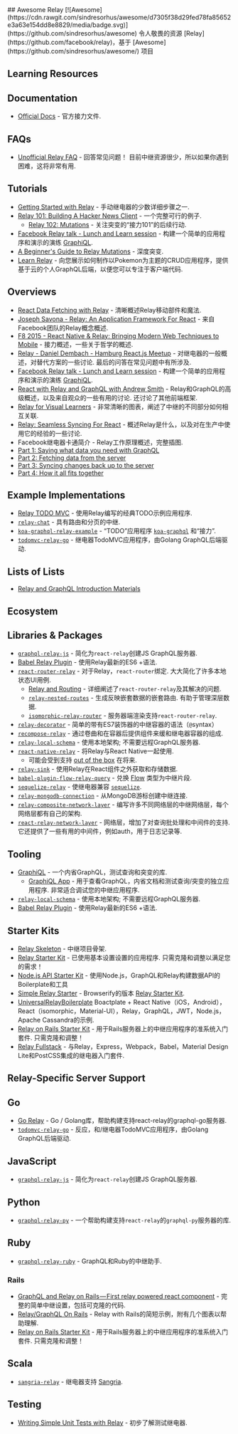 <div class="github-widget" data-repo="expede/awesome-relay"></div>
<script async src="https://pagead2.googlesyndication.com/pagead/js/adsbygoogle.js"></script><ins class="adsbygoogle" style="display:block" data-ad-client="ca-pub-6890694312814945" data-ad-slot="5473692530" data-ad-format="auto"  data-full-width-responsive="true"></ins>
## Awesome Relay [![Awesome](https://cdn.rawgit.com/sindresorhus/awesome/d7305f38d29fed78fa85652e3a63e154dd8e8829/media/badge.svg)](https://github.com/sindresorhus/awesome)
令人敬畏的资源 [Relay](https://github.com/facebook/relay)，基于 [Awesome](https://github.com/sindresorhus/awesome/) 项目


## Learning Resources
## Documentation
- [Official Docs](https://facebook.github.io/relay/docs/getting-started.html#content) - 官方接力文件.

## FAQs
- [Unofficial Relay FAQ](https://gist.github.com/wincent/598fa75e22bdfa44cf47)   - 回答常见问题！  目前中继资源很少，所以如果你遇到困难，这将非常有用.

## Tutorials
- [Getting Started with Relay](https://auth0.com/blog/2015/10/06/getting-started-with-relay/) - 手动继电器的少数详细步骤之一.
- [Relay 101: Building A Hacker News Client](https://medium.com/@clayallsopp/relay-101-building-a-hacker-news-client-bb8b2bdc76e6#.1i64q1pf9) - 一个完整可行的例子.
  - [Relay 102: Mutations](https://medium.com/@clayallsopp/relay-102-mutations-d8b471a4730e#.i9vuv3vxl) - 关注突变的“接力101”的后续行动.
- [Facebook Relay talk - Lunch and Learn session](https://www.youtube.com/watch?v=sP3n-nht0Xo) - 构建一个简单的应用程序和演示的演练 [GraphiQL](https://github.com/graphql/graphiql).
- [A Beginner's Guide to Relay Mutations](http://blog.pathgather.com/blog/a-beginners-guide-to-relay-mutations) - 深度突变.
- [Learn Relay](https://learnrelay.org/) - 向您展示如何制作以Pokemon为主题的CRUD应用程序，提供基于云的个人GraphQL后端，以便您可以专注于客户端代码. 

## Overviews
- [React Data Fetching with Relay](http://www.sitepoint.com/react-data-fetching-with-relay/) - 清晰概述Relay移动部件和魔法.
- [Joseph Savona - Relay: An Application Framework For React](https://www.youtube.com/watch?v=IrgHurBjQbg) - 来自Facebook团队的Relay概念概述.
- [F8 2015 - React Native & Relay: Bringing Modern Web Techniques to Mobile](https://www.youtube.com/watch?v=X6YbAKiLCLU) - 接力概述，一些关于哲学的概述.
- [Relay - Daniel Dembach - Hamburg React.js Meetup](https://www.youtube.com/watch?v=dvWTxy1eY6s)   - 对继电器的一般概述，对替代方案的一些讨论.  最后的问答在常见问题中有所涉及.
- [Facebook Relay talk - Lunch and Learn session](https://www.youtube.com/watch?v=sP3n-nht0Xo) - 构建一个简单的应用程序和演示的演练 [GraphiQL](https://github.com/graphql/graphiql).
- [React with Relay and GraphQL with Andrew Smith](https://www.youtube.com/watch?v=Cfna8gwt9h8)   -  Relay和GraphQL的高级概述，以及来自观众的一些有用的讨论.  还讨论了其他前端框架.
- [Relay for Visual Learners](http://sgwilym.github.io/relay-visual-learners/) - 非常清晰的图表，阐述了中继的不同部分如何相互关联.
- [Relay: Seamless Syncing For React](http://www.slideshare.net/BrooklynZelenka/relay-seamless-syncing-for-react-vanjs) - 概述Relay是什么，以及对在生产中使用它的经验的一些讨论.
-  Facebook继电器卡通简介 -  Relay工作原理概述，完整插图.
  - [Part 1: Saying what data you need with GraphQL](https://code-cartoons.com/a-cartoon-intro-to-facebook-s-relay-part-1-3ec1a127bca5)
  - [Part 2: Fetching data from the server](https://code-cartoons.com/a-cartoon-intro-to-facebook-s-relay-part-2-d4a2435aee59)
  - [Part 3: Syncing changes back up to the server](https://code-cartoons.com/a-cartoon-intro-to-facebook-s-relay-part-3-9d8fcf8db670)
  - [Part 4: How it all fits together](https://code-cartoons.com/a-cartoon-intro-to-facebook-s-relay-part-4-aef7d819a8ed)
 
## Example Implementations
- [Relay TODO MVC](https://github.com/taion/relay-todomvc) - 使用Relay编写的经典TODO示例应用程序.
- [`relay-chat`](https://github.com/transedward/relay-chat) - 具有路由和分页的中继.
- [`koa-graphql-relay-example`](https://github.com/chentsulin/koa-graphql-relay-example) - “TODO”应用程序 [`koa-graphql`](https://github.com/chentsulin/koa-graphql) 和“接力”.
- [`todomvc-relay-go`](https://github.com/sogko/todomvc-relay-go) - 继电器TodoMVC应用程序，由Golang GraphQL后端驱动.

## Lists of Lists
- [Relay and GraphQL Introduction Materials](https://quip.com/oLxzA1gTsJsE)

## Ecosystem
## Libraries & Packages
- [`graphql-relay-js`](https://github.com/graphql/graphql-relay-js) - 简化为`react-relay`创建JS GraphQL服务器.
- [Babel Relay Plugin](https://www.npmjs.com/package/babel-relay-plugin) - 使用Relay最新的ES6 +语法.
- [`react-router-relay`](https://github.com/relay-tools/react-router-relay)   - 对于Relay，`react-router`绑定.  大大简化了许多本地状态UI用例.
  - [Relay and Routing](https://medium.com/@cpojer/relay-and-routing-36b5439bad9#.h91614i65) - 详细阐述了`react-router-relay`及其解决的问题.
  - [`relay-nested-routes`](https://www.npmjs.com/package/relay-nested-routes)   - 生成反映嵌套数据的嵌套路由.  有助于管理深层数据.
  - [`isomorphic-relay-router`](https://github.com/denvned/isomorphic-relay-router) - 服务器端渲染支持`react-router-relay`.
- [`relay-decorator`](https://github.com/4Catalyzer/relay-decorators) - 简单的带有ES7装饰器的中继容器的语法（`@`syntax）
- [`recompose-relay`](https://www.npmjs.com/package/recompose-relay) - 通过卷曲和在容器后提供组件来缓和继电器容器的组成.
- [`relay-local-schema`](https://github.com/relay-tools/relay-local-schema)   - 使用本地架构;  不需要远程GraphQL服务器.
- [`react-native-relay`](https://github.com/lenaten/react-native-relay) - 将Relay与React Native一起使用.
  - 可能会受到支持 [out of the box](https://github.com/facebook/relay/issues/26) 在将来.
- [`relay-sink`](https://github.com/acdlite/relay-sink) - 使用Relay在React组件之外获取和存储数据.
- [`babel-plugin-flow-relay-query`](https://github.com/guymers/babel-plugin-flow-relay-query) - 兑换 [Flow](http://flowtype.org) 类型为中继片段.
- [`sequelize-relay`](https://github.com/MattMcFarland/sequelize-relay) - 使继电器兼容 [`sequelize`](https://github.com/sequelize/sequelize).
- [`relay-mongodb-connection`](https://github.com/mikberg/relay-mongodb-connection) - 从MongoDB游标创建中继连接.
- [`relay-composite-network-layer`](https://github.com/eyston/relay-composite-network-layer) - 编写许多不同网络层的中继网络层，每个网络层都有自己的架构.
- [`react-relay-network-layer`](https://github.com/nodkz/react-relay-network-layer)   - 网络层，增加了对查询批处理和中间件的支持.  它还提供了一些有用的中间件，例如auth，用于日志记录等.

## Tooling
- [GraphiQL](https://github.com/graphql/graphiql) - 一个内省GraphQL，测试查询和突变的库.
  - [GraphiQL App](https://github.com/skevy/graphiql-app)   - 用于查看GraphQL，内省文档和测试查询/突变的独立应用程序.  非常适合调试您的中继应用程序.
- [`relay-local-schema`](https://github.com/relay-tools/relay-local-schema)   - 使用本地架构;  不需要远程GraphQL服务器.
- [Babel Relay Plugin](https://www.npmjs.com/package/babel-relay-plugin) - 使用Relay最新的ES6 +语法.

## Starter Kits
- [Relay Skeleton](https://github.com/fortruce/relay-skeleton) - 中继项目骨架.
- [Relay Starter Kit](https://github.com/relayjs/relay-starter-kit)   - 已使用基本设置设置的应用程序.  只需克隆和调整以满足您的需求！
- [Node.js API Starter Kit](https://github.com/kriasoft/nodejs-api-starter) - 使用Node.js，GraphQL和Relay构建数据API的Boilerplate和工具
- [Simple Relay Starter](https://github.com/mhart/simple-relay-starter) -  Browserify的版本 [Relay Starter Kit](https://github.com/relayjs/relay-starter-kit).
- [UniversalRelayBoilerplate](https://github.com/codefoundries/UniversalRelayBoilerplate)
Boactplate + React Native（iOS，Android），React（isomorphic，Material-UI），Relay，GraphQL，JWT，Node.js，Apache Cassandra的示例.
- [Relay on Rails Starter Kit](https://github.com/nethsix/relay-on-rails)   - 用于Rails服务器上的中继应用程序的准系统入门套件.  只需克隆和调整！
- [Relay Fullstack](https://github.com/lvarayut/relay-fullstack) - 与Relay，Express，Webpack，Babel，Material Design Lite和PostCSS集成的继电器入门套件.

## Relay-Specific Server Support
## Go
- [Go Relay](https://github.com/graphql-go/relay) -  Go / Golang库，帮助构建支持react-relay的graphql-go服务器.
- [`todomvc-relay-go`](https://github.com/sogko/todomvc-relay-go) - 反应，和/继电器TodoMVC应用程序，由Golang GraphQL后端驱动.

## JavaScript
- [`graphql-relay-js`](https://github.com/graphql/graphql-relay-js) - 简化为`react-relay`创建JS GraphQL服务器.

## Python
- [`graphql-relay-py`](https://github.com/graphql-python/graphql-relay-py) - 一个帮助构建支持`react-relay`的`graphql-py`服务器的库.
 
## Ruby
- [`graphql-relay-ruby`](https://github.com/rmosolgo/graphql-relay-ruby) -  GraphQL和Ruby的中继助手.

### Rails
- [GraphQL and Relay on Rails — First relay powered react component](https://medium.com/@gauravtiwari/graphql-and-relay-on-rails-first-relay-powered-react-component-cb3f9ee95eca#.c88zcoftn) - 完整的简单中继设置，包括可克隆的代码.
- [Relay/GraphQL On Rails](https://medium.com/@khor/relay-facebook-on-rails-8b4af2057152#.5hjih9wms) -  Relay with Rails的简短示例，附有几个图表以帮助理解.
- [Relay on Rails Starter Kit](https://github.com/nethsix/relay-on-rails)   - 用于Rails服务器上的中继应用程序的准系统入门套件.  只需克隆和调整！

## Scala
- [`sangria-relay`](https://github.com/sangria-graphql/sangria-relay) - 继电器支持 [Sangria](http://sangria-graphql.org).

## Testing
- [Writing Simple Unit Tests with Relay](https://medium.com/@mikaelberg/writing-simple-unit-tests-with-relay-707f19e90129) - 初步了解测试继电器. 
